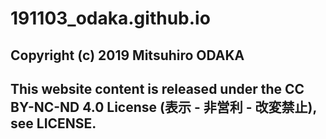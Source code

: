 # 191103_odaka.github.io
## Copyright (c) 2019 Mitsuhiro ODAKA
## This website content is released under the CC BY-NC-ND 4.0 License (表示 - 非営利 - 改変禁止), see LICENSE.
